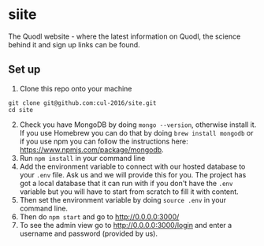 # siite
The Quodl website - where the latest information on Quodl, the science behind it
and sign up links can be found.

## Set up
1. Clone this repo onto your machine
```
git clone git@github.com:cul-2016/site.git
cd site
```
2. Check you have MongoDB by doing `mongo --version`, otherwise install it. If
you use Homebrew you can do that by doing `brew install mongodb` or if you use
npm you can follow the instructions here: https://www.npmjs.com/package/mongodb.
3. Run `npm install` in your command line
4. Add the environment variable to connect with our hosted database to your `.env`
file. Ask us and we will provide this for you. The project has got a local
database that it can run with if you don't have the `.env` variable but you will
have to start from scratch to fill it with content.
5. Then set the environment variable by doing `source .env` in your command line.
6. Then do `npm start` and go to http://0.0.0.0:3000/
7. To see the admin view go to http://0.0.0.0:3000/login and enter a username and
password (provided by us).
